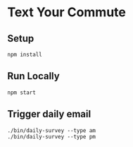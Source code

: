 # Text Your Commute

## Setup

    npm install

## Run Locally

    npm start

## Trigger daily email

    ./bin/daily-survey --type am
    ./bin/daily-survey --type pm
